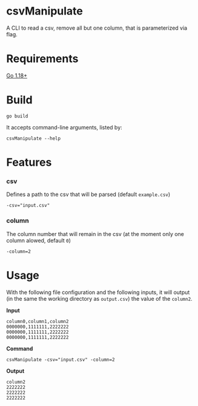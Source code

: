 # csvManipulate

A CLI to read a csv, remove all but one column, that is parameterized via flag.

# Requirements

[Go 1.18+](https://go.dev/dl/)

# Build

    go build

It accepts command-line arguments, listed by: 

    csvManipulate --help
    
# Features

### csv

Defines a path to the csv that will be parsed (default `example.csv`)

    -csv="input.csv"
    
### column

The column number that will remain in the csv (at the moment only one column alowed, default `0`)

    -column=2
    
# Usage

With the following file configuration and the following inputs, it will output (in the same the working directory as `output.csv`) the value of the `column2`.

**Input**

```csv
column0,column1,column2
0000000,1111111,2222222
0000000,1111111,2222222
0000000,1111111,2222222
```

**Command**

    csvManipulate -csv="input.csv" -column=2

**Output**

```csv
column2
2222222
2222222
2222222
```
